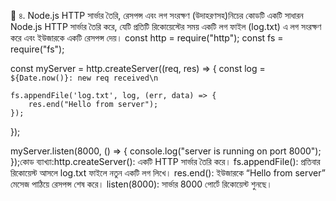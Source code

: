 📌 ৪. Node.js HTTP সার্ভার তৈরি, রেসপন্স এবং লগ সংরক্ষণ (উদাহরণসহ)নিচের কোডটি একটি সাধারন Node.js HTTP সার্ভার তৈরি করে, যেটি প্রতিটি রিকোয়েস্টের সময় একটি লগ ফাইল (log.txt) এ লগ সংরক্ষণ করে এবং ইউজারকে একটি রেসপন্স দেয়।
const http = require("http");
const fs = require("fs");

const myServer = http.createServer((req, res) => {
    const log = `${Date.now()}: new req received\n`

    fs.appendFile('log.txt', log, (err, data) => {
        res.end("Hello from server");
    });
});

myServer.listen(8000, () => {
    console.log("server is running on port 8000");
});কোড ব্যাখ্যা:http.createServer():
একটি HTTP সার্ভার তৈরি করে।
fs.appendFile():
প্রতিবার রিকোয়েস্ট আসলে log.txt ফাইলে নতুন একটি লগ লিখে।
res.end():
ইউজারকে “Hello from server” মেসেজ পাঠিয়ে রেসপন্স শেষ করে।
listen(8000):
সার্ভার 8000 পোর্টে রিকোয়েস্ট শুনছে।

